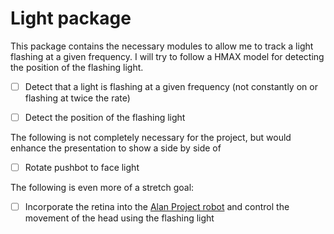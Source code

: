 # Light package

This package contains the necessary modules to allow me to track a light flashing at a given frequency. I will try to follow
a HMAX model for detecting the position of the flashing light.

- [ ] Detect that a light is flashing at a given frequency (not constantly on or flashing at twice the rate)

- [ ] Detect the position of the flashing light

The following is not completely necessary for the project, but would enhance the presentation to show a side by side
of

- [ ] Rotate pushbot to face light

The following is even more of a stretch goal:

- [ ] Incorporate the retina into the [Alan Project robot](http://alanproject.readthedocs.org/en/latest/) and control the
movement of the head using the flashing light